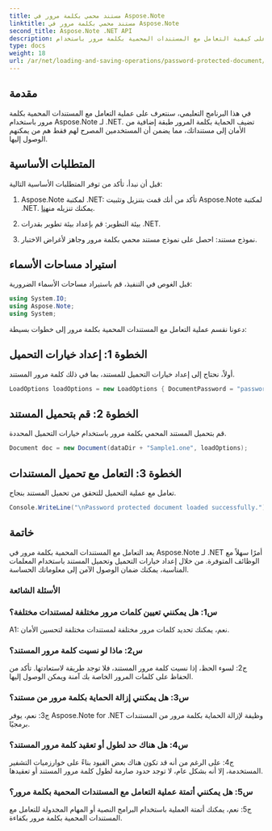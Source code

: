 ```yaml
---
title: مستند محمي بكلمة مرور في Aspose.Note
linktitle: مستند محمي بكلمة مرور في Aspose.Note
second_title: Aspose.Note .NET API
description: تعرف على كيفية التعامل مع المستندات المحمية بكلمة مرور باستخدام Aspose.Note لـ .NET. قم بتأمين معلوماتك الحساسة بكل سهولة.
type: docs
weight: 18
url: /ar/net/loading-and-saving-operations/password-protected-document/
---
```

## مقدمة

في هذا البرنامج التعليمي، سنتعرف على عملية التعامل مع المستندات المحمية بكلمة مرور باستخدام Aspose.Note لـ .NET. تضيف الحماية بكلمة المرور طبقة إضافية من الأمان إلى مستنداتك، مما يضمن أن المستخدمين المصرح لهم فقط هم من يمكنهم الوصول إليها.

## المتطلبات الأساسية

قبل أن نبدأ، تأكد من توفر المتطلبات الأساسية التالية:

1. Aspose.Note لمكتبة .NET: تأكد من أنك قمت بتنزيل وتثبيت Aspose.Note لمكتبة .NET. يمكنك تنزيله من[هنا](https://releases.aspose.com/note/net/).

2. بيئة التطوير: قم بإعداد بيئة تطوير بقدرات .NET.

3. نموذج مستند: احصل على نموذج مستند محمي بكلمة مرور وجاهز لأغراض الاختبار.

## استيراد مساحات الأسماء

قبل الغوص في التنفيذ، قم باستيراد مساحات الأسماء الضرورية:

```csharp
using System.IO;
using Aspose.Note;
using System;
```

دعونا نقسم عملية التعامل مع المستندات المحمية بكلمة مرور إلى خطوات بسيطة:

## الخطوة 1: إعداد خيارات التحميل

أولاً، نحتاج إلى إعداد خيارات التحميل للمستند، بما في ذلك كلمة مرور المستند.

```csharp
LoadOptions loadOptions = new LoadOptions { DocumentPassword = "password" };
```

## الخطوة 2: قم بتحميل المستند

قم بتحميل المستند المحمي بكلمة مرور باستخدام خيارات التحميل المحددة.

```csharp
Document doc = new Document(dataDir + "Sample1.one", loadOptions);
```

## الخطوة 3: التعامل مع تحميل المستندات

تعامل مع عملية التحميل للتحقق من تحميل المستند بنجاح.

```csharp
Console.WriteLine("\nPassword protected document loaded successfully.");
```

## خاتمة

يعد التعامل مع المستندات المحمية بكلمة مرور في Aspose.Note لـ .NET أمرًا سهلاً مع الوظائف المتوفرة. من خلال إعداد خيارات التحميل وتحميل المستند باستخدام المعلمات المناسبة، يمكنك ضمان الوصول الآمن إلى معلوماتك الحساسة.

### الأسئلة الشائعة

### س1: هل يمكنني تعيين كلمات مرور مختلفة لمستندات مختلفة؟

A1: نعم، يمكنك تحديد كلمات مرور مختلفة لمستندات مختلفة لتحسين الأمان.

### س2: ماذا لو نسيت كلمة مرور المستند؟

ج2: لسوء الحظ، إذا نسيت كلمة مرور المستند، فلا توجد طريقة لاستعادتها. تأكد من الحفاظ على كلمات المرور الخاصة بك آمنة ويمكن الوصول إليها.

### س3: هل يمكنني إزالة الحماية بكلمة مرور من مستند؟

ج3: نعم، يوفر Aspose.Note for .NET وظيفة لإزالة الحماية بكلمة مرور من المستندات برمجيًا.

### س4: هل هناك حد لطول أو تعقيد كلمة مرور المستند؟

ج4: على الرغم من أنه قد تكون هناك بعض القيود بناءً على خوارزميات التشفير المستخدمة، إلا أنه بشكل عام، لا توجد حدود صارمة لطول كلمة مرور المستند أو تعقيدها.

### س5: هل يمكنني أتمتة عملية التعامل مع المستندات المحمية بكلمة مرور؟

ج5: نعم، يمكنك أتمتة العملية باستخدام البرامج النصية أو المهام المجدولة للتعامل مع المستندات المحمية بكلمة مرور بكفاءة.